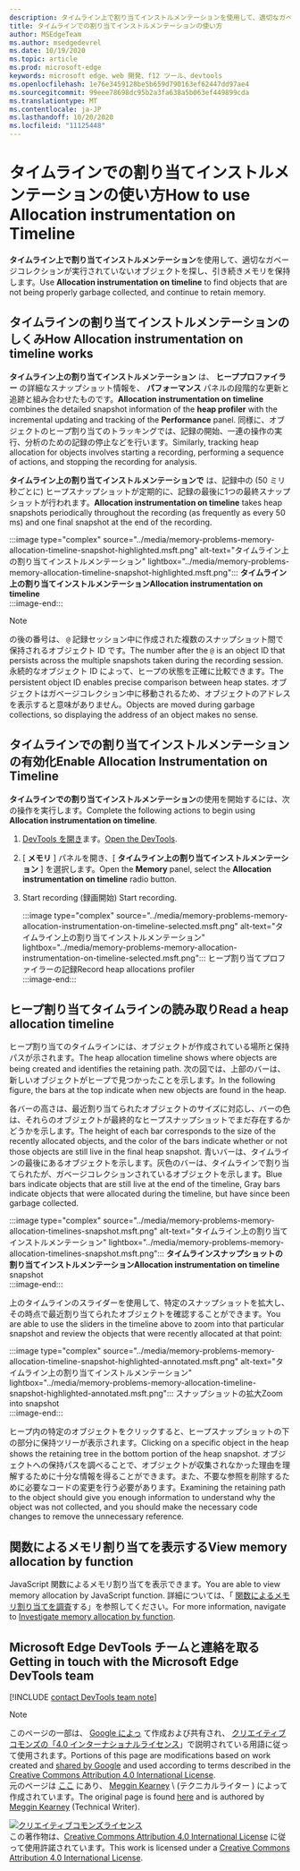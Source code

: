 ```yaml
---
description: タイムライン上で割り当てインストルメンテーションを使用して、適切なガベージコレクションが実行されていないオブジェクトを探し、引き続きメモリを保持します。
title: タイムラインでの割り当てインストルメンテーションの使い方
author: MSEdgeTeam
ms.author: msedgedevrel
ms.date: 10/19/2020
ms.topic: article
ms.prod: microsoft-edge
keywords: microsoft edge、web 開発、f12 ツール、devtools
ms.openlocfilehash: 1e76e3459128be5b659d790163ef62447dd97ae4
ms.sourcegitcommit: 99eee78698dc95b2a3fa638a5b063ef449899cda
ms.translationtype: MT
ms.contentlocale: ja-JP
ms.lasthandoff: 10/20/2020
ms.locfileid: "11125448"
---
```

<!-- Copyright Meggin Kearney 

   Licensed under the Apache License, Version 2.0 (the "License");
   you may not use this file except in compliance with the License.
   You may obtain a copy of the License at

       https://www.apache.org/licenses/LICENSE-2.0

   Unless required by applicable law or agreed to in writing, software
   distributed under the License is distributed on an "AS IS" BASIS,
   WITHOUT WARRANTIES OR CONDITIONS OF ANY KIND, either express or implied.
   See the License for the specific language governing permissions and
   limitations under the License. -->

# <span data-ttu-id="d1a2b-104">タイムラインでの割り当てインストルメンテーションの使い方</span><span class="sxs-lookup"><span data-stu-id="d1a2b-104">How to use Allocation instrumentation on Timeline</span></span>  

<span data-ttu-id="d1a2b-105">**タイムライン上で割り当てインストルメンテーション**を使用して、適切なガベージコレクションが実行されていないオブジェクトを探し、引き続きメモリを保持します。</span><span class="sxs-lookup"><span data-stu-id="d1a2b-105">Use **Allocation instrumentation on timeline** to find objects that are not being properly garbage collected, and continue to retain memory.</span></span>  

## <span data-ttu-id="d1a2b-106">タイムラインの割り当てインストルメンテーションのしくみ</span><span class="sxs-lookup"><span data-stu-id="d1a2b-106">How Allocation instrumentation on timeline works</span></span>  

<span data-ttu-id="d1a2b-107">**タイムライン上の割り当てインストルメンテーション** は、 **ヒーププロファイラー** の詳細なスナップショット情報を、 **パフォーマンス** パネルの段階的な更新と追跡と組み合わせたものです。</span><span class="sxs-lookup"><span data-stu-id="d1a2b-107">**Allocation instrumentation on timeline** combines the detailed snapshot information of the **heap profiler** with the incremental updating and tracking of the **Performance** panel.</span></span>  <span data-ttu-id="d1a2b-108">同様に、オブジェクトのヒープ割り当てのトラッキングでは、記録の開始、一連の操作の実行、分析のための記録の停止などを行います。</span><span class="sxs-lookup"><span data-stu-id="d1a2b-108">Similarly, tracking heap allocation for objects involves starting a recording, performing a sequence of actions, and stopping the recording for analysis.</span></span>  

<!--todo: add profile memory problems (heap profiler) section when available  -->  
<!--todo: add profile evaluate performance (Performance panel) section when available  -->  

<span data-ttu-id="d1a2b-109">**タイムライン上の割り当てインストルメンテーションで** は、記録中の (50 ミリ秒ごとに) ヒープスナップショットが定期的に、記録の最後に1つの最終スナップショットが行われます。</span><span class="sxs-lookup"><span data-stu-id="d1a2b-109">**Allocation instrumentation on timeline** takes heap snapshots periodically throughout the recording \(as frequently as every 50 ms\) and one final snapshot at the end of the recording.</span></span>  

:::image type="complex" source="../media/memory-problems-memory-allocation-timeline-snapshot-highlighted.msft.png" alt-text="タイムライン上の割り当てインストルメンテーション" lightbox="../media/memory-problems-memory-allocation-timeline-snapshot-highlighted.msft.png":::
   **<span data-ttu-id="d1a2b-111">タイムライン上の割り当てインストルメンテーション</span><span class="sxs-lookup"><span data-stu-id="d1a2b-111">Allocation instrumentation on timeline</span></span>**  
:::image-end:::  

> [!NOTE]
> <span data-ttu-id="d1a2b-112">の後の番号は、 `@` 記録セッション中に作成された複数のスナップショット間で保持されるオブジェクト ID です。</span><span class="sxs-lookup"><span data-stu-id="d1a2b-112">The number after the `@` is an object ID that persists across the multiple snapshots taken during the recording session.</span></span>  <span data-ttu-id="d1a2b-113">永続的なオブジェクト ID によって、ヒープの状態を正確に比較できます。</span><span class="sxs-lookup"><span data-stu-id="d1a2b-113">The persistent object ID enables precise comparison between heap states.</span></span>  <span data-ttu-id="d1a2b-114">オブジェクトはガベージコレクション中に移動されるため、オブジェクトのアドレスを表示すると意味がありません。</span><span class="sxs-lookup"><span data-stu-id="d1a2b-114">Objects are moved during garbage collections, so displaying the address of an object makes no sense.</span></span>  

## <span data-ttu-id="d1a2b-115">タイムラインでの割り当てインストルメンテーションの有効化</span><span class="sxs-lookup"><span data-stu-id="d1a2b-115">Enable Allocation Instrumentation on Timeline</span></span>  

<span data-ttu-id="d1a2b-116">**タイムラインでの割り当てインストルメンテーション**の使用を開始するには、次の操作を実行します。</span><span class="sxs-lookup"><span data-stu-id="d1a2b-116">Complete the following actions to begin using **Allocation instrumentation on timeline**.</span></span>  

1.  <span data-ttu-id="d1a2b-117">[DevTools を開き][DevtoolsOpenIndex]ます。</span><span class="sxs-lookup"><span data-stu-id="d1a2b-117">[Open the DevTools][DevtoolsOpenIndex].</span></span>  
1.  <span data-ttu-id="d1a2b-118">[ **メモリ** ] パネルを開き、[ **タイムライン上の割り当てインストルメンテーション** ] を選択します。</span><span class="sxs-lookup"><span data-stu-id="d1a2b-118">Open the **Memory** panel, select the **Allocation instrumentation on timeline** radio button.</span></span>  
1.  <span data-ttu-id="d1a2b-119">Start recording (録画開始) </span><span class="sxs-lookup"><span data-stu-id="d1a2b-119">Start recording.</span></span>  
    
    :::image type="complex" source="../media/memory-problems-memory-allocation-instrumentation-on-timeline-selected.msft.png" alt-text="タイムライン上の割り当てインストルメンテーション" lightbox="../media/memory-problems-memory-allocation-instrumentation-on-timeline-selected.msft.png":::
       <span data-ttu-id="d1a2b-121">ヒープ割り当てプロファイラーの記録</span><span class="sxs-lookup"><span data-stu-id="d1a2b-121">Record heap allocations profiler</span></span>  
    :::image-end:::  
    
## <span data-ttu-id="d1a2b-122">ヒープ割り当てタイムラインの読み取り</span><span class="sxs-lookup"><span data-stu-id="d1a2b-122">Read a heap allocation timeline</span></span>  

<span data-ttu-id="d1a2b-123">ヒープ割り当てのタイムラインには、オブジェクトが作成されている場所と保持パスが示されます。</span><span class="sxs-lookup"><span data-stu-id="d1a2b-123">The heap allocation timeline shows where objects are being created and identifies the retaining path.</span></span>  <span data-ttu-id="d1a2b-124">次の図では、上部のバーは、新しいオブジェクトがヒープで見つかったことを示します。</span><span class="sxs-lookup"><span data-stu-id="d1a2b-124">In the following figure, the bars at the top indicate when new objects are found in the heap.</span></span>  

<span data-ttu-id="d1a2b-125">各バーの高さは、最近割り当てられたオブジェクトのサイズに対応し、バーの色は、それらのオブジェクトが最終的なヒープスナップショットでまだ存在するかどうかを示します。</span><span class="sxs-lookup"><span data-stu-id="d1a2b-125">The height of each bar corresponds to the size of the recently allocated objects, and the color of the bars indicate whether or not those objects are still live in the final heap snapshot.</span></span>  <span data-ttu-id="d1a2b-126">青いバーは、タイムラインの最後にあるオブジェクトを示します。灰色のバーは、タイムラインで割り当てられたが、ガベージコレクションされているオブジェクトを示します。</span><span class="sxs-lookup"><span data-stu-id="d1a2b-126">Blue bars indicate objects that are still live at the end of the timeline, Gray bars indicate objects that were allocated during the timeline, but have since been garbage collected.</span></span>  

:::image type="complex" source="../media/memory-problems-memory-allocation-timelines-snapshot.msft.png" alt-text="タイムライン上の割り当てインストルメンテーション" lightbox="../media/memory-problems-memory-allocation-timelines-snapshot.msft.png":::
   <span data-ttu-id="d1a2b-128">**タイムラインスナップショットの割り当てインストルメンテーション**</span><span class="sxs-lookup"><span data-stu-id="d1a2b-128">**Allocation instrumentation on timeline** snapshot</span></span>  
:::image-end:::  

<!--In the following figure, an action was performed 3 times.  The sample program caches five objects, so the last five blue bars are expected.  But the left-most blue bar indicates a potential problem.  -->  
<!--todo: redo figure 4 with multiple click actions  -->  

<span data-ttu-id="d1a2b-129">上のタイムラインのスライダーを使用して、特定のスナップショットを拡大し、その時点で最近割り当てられたオブジェクトを確認することができます。</span><span class="sxs-lookup"><span data-stu-id="d1a2b-129">You are able to use the sliders in the timeline above to zoom into that particular snapshot and review the objects that were recently allocated at that point:</span></span>  

:::image type="complex" source="../media/memory-problems-memory-allocation-timeline-snapshot-highlighted-annotated.msft.png" alt-text="タイムライン上の割り当てインストルメンテーション" lightbox="../media/memory-problems-memory-allocation-timeline-snapshot-highlighted-annotated.msft.png":::
   <span data-ttu-id="d1a2b-131">スナップショットの拡大</span><span class="sxs-lookup"><span data-stu-id="d1a2b-131">Zoom into snapshot</span></span>  
:::image-end:::  

<span data-ttu-id="d1a2b-132">ヒープ内の特定のオブジェクトをクリックすると、ヒープスナップショットの下の部分に保持ツリーが表示されます。</span><span class="sxs-lookup"><span data-stu-id="d1a2b-132">Clicking on a specific object in the heap shows the retaining tree in the bottom portion of the heap snapshot.</span></span>  <span data-ttu-id="d1a2b-133">オブジェクトへの保持パスを調べることで、オブジェクトが収集されなかった理由を理解するために十分な情報を得ることができます。また、不要な参照を削除するために必要なコードの変更を行う必要があります。</span><span class="sxs-lookup"><span data-stu-id="d1a2b-133">Examining the retaining path to the object should give you enough information to understand why the object was not collected, and you should make the necessary code changes to remove the unnecessary reference.</span></span>  

## <span data-ttu-id="d1a2b-134">関数によるメモリ割り当てを表示する</span><span class="sxs-lookup"><span data-stu-id="d1a2b-134">View memory allocation by function</span></span>  

<span data-ttu-id="d1a2b-135">JavaScript 関数によるメモリ割り当てを表示できます。</span><span class="sxs-lookup"><span data-stu-id="d1a2b-135">You are able to view memory allocation by JavaScript function.</span></span>  <span data-ttu-id="d1a2b-136">詳細については、「 [関数によるメモリ割り当てを調査][DevtoolsMemoryProblemsIndexInvestigateMemoryAllocationFunction]する」を参照してください。</span><span class="sxs-lookup"><span data-stu-id="d1a2b-136">For more information, navigate to [Investigate memory allocation by function][DevtoolsMemoryProblemsIndexInvestigateMemoryAllocationFunction].</span></span>  

## <span data-ttu-id="d1a2b-137">Microsoft Edge DevTools チームと連絡を取る</span><span class="sxs-lookup"><span data-stu-id="d1a2b-137">Getting in touch with the Microsoft Edge DevTools team</span></span>  

[!INCLUDE [contact DevTools team note](../includes/contact-devtools-team-note.md)]  

<!-- links -->  

[DevToolsOpenIndex]: ../open.md "Microsoft Edge (Chromium) DevTools を開く |Microsoft ドキュメント"
[DevtoolsMemoryProblemsIndexInvestigateMemoryAllocationFunction]: ./index.md#investigate-memory-allocation-by-function "関数によるメモリ割り当てを調べる-メモリの問題を解決する |Microsoft ドキュメント"  

<!--[HeapProfiler]: ./heap-snapshots.md "How to Record Heap Snapshots"  -->  
<!--[PerformancePanel]: ../profile/evaluate-performance/timeline-tool ""  -->  

[MicrosoftEdgeChannel]: https://www.microsoftedgeinsider.com/download "Microsoft Edge チャネルをダウンロードする"  

> [!NOTE]
> <span data-ttu-id="d1a2b-141">このページの一部は、 [Google によっ][GoogleSitePolicies] て作成および共有され、 [クリエイティブコモンズの「4.0 インターナショナルライセンス][CCA4IL]」で説明されている用語に従って使用されます。</span><span class="sxs-lookup"><span data-stu-id="d1a2b-141">Portions of this page are modifications based on work created and [shared by Google][GoogleSitePolicies] and used according to terms described in the [Creative Commons Attribution 4.0 International License][CCA4IL].</span></span>  
> <span data-ttu-id="d1a2b-142">元のページは [ここ](https://developers.google.com/web/tools/chrome-devtools/memory-problems/allocation-profiler) にあり、 [Meggin Kearney][MegginKearney] \ (テクニカルライター \) によって作成されています。</span><span class="sxs-lookup"><span data-stu-id="d1a2b-142">The original page is found [here](https://developers.google.com/web/tools/chrome-devtools/memory-problems/allocation-profiler) and is authored by [Meggin Kearney][MegginKearney] \(Technical Writer\).</span></span>  

[![クリエイティブコモンズライセンス][CCby4Image]][CCA4IL]  
<span data-ttu-id="d1a2b-144">この著作物は、[Creative Commons Attribution 4.0 International License][CCA4IL] に従って使用許諾されています。</span><span class="sxs-lookup"><span data-stu-id="d1a2b-144">This work is licensed under a [Creative Commons Attribution 4.0 International License][CCA4IL].</span></span>  

[CCA4IL]: https://creativecommons.org/licenses/by/4.0  
[CCby4Image]: https://i.creativecommons.org/l/by/4.0/88x31.png  
[GoogleSitePolicies]: https://developers.google.com/terms/site-policies  
[KayceBasques]: https://developers.google.com/web/resources/contributors/kaycebasques  
[MegginKearney]: https://developers.google.com/web/resources/contributors/megginkearney  
